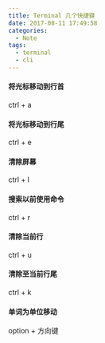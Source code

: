 ```yaml
---
title: Terminal 几个快捷键
date: 2017-08-11 17:49:58
categories:
  - Note
tags:
  - terminal
  - cli
---
```


#### 将光标移动到行首
ctrl + a
#### 将光标移动到行尾
ctrl + e
#### 清除屏幕
ctrl + l
#### 搜索以前使用命令
ctrl + r
#### 清除当前行
ctrl + u
#### 清除至当前行尾
ctrl + k
#### 单词为单位移动
option + 方向键
